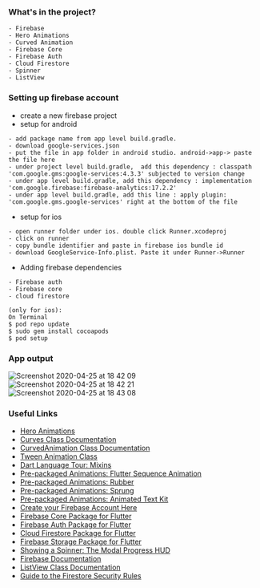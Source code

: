 ### What's in the project?
```
- Firebase
- Hero Animations
- Curved Animation
- Firebase Core
- Firebase Auth
- Cloud Firestore
- Spinner
- ListView
```

### Setting up firebase account
* create a new firebase project
* setup for android
```
- add package name from app level build.gradle. 
- download google-services.json
- put the file in app folder in android studio. android->app-> paste the file here
- under project level build.gradle,  add this dependency : classpath 'com.google.gms:google-services:4.3.3' subjected to version change
- under app level build.gradle, add this dependency : implementation 'com.google.firebase:firebase-analytics:17.2.2'
- under app level build.gradle, add this line : apply plugin: 'com.google.gms.google-services' right at the bottom of the file
```
* setup for ios
```
- open runner folder under ios. double click Runner.xcodeproj
- click on runner
- copy bundle identifier and paste in firebase ios bundle id
- download GoogleService-Info.plist. Paste it under Runner->Runner
```
* Adding firebase dependencies
```
- Firebase auth
- Firebase core
- cloud firestore

(only for ios): 
On Terminal
$ pod repo update
$ sudo gem install cocoapods
$ pod setup
```


### App output
![Screenshot 2020-04-25 at 18 42 09](https://user-images.githubusercontent.com/26361028/80280868-b1d01d00-8724-11ea-8466-212c4c2d55ae.png)
![Screenshot 2020-04-25 at 18 42 21](https://user-images.githubusercontent.com/26361028/80280873-b4327700-8724-11ea-955c-6b78ab24a05c.png)
![Screenshot 2020-04-25 at 18 43 08](https://user-images.githubusercontent.com/26361028/80280874-b4cb0d80-8724-11ea-9ea4-595ac74e4f50.png)


### Useful Links
* [Hero Animations](https://flutter.dev/docs/development/ui/animations/hero-animations)
* [Curves Class Documentation](https://docs.flutter.io/flutter/animation/Curves-class.html)
* [CurvedAnimation Class Documentation](https://docs.flutter.io/flutter/animation/CurvedAnimation-class.html)
* [Tween Animation Class](https://docs.flutter.io/flutter/animation/Tween-class.html)
* [Dart Language Tour: Mixins](https://www.dartlang.org/guides/language/language-tour#adding-features-to-a-class-mixins)
* [Pre-packaged Animations: Flutter Sequence Animation](https://pub.dartlang.org/packages/flutter_sequence_animation)
* [Pre-packaged Animations: Rubber](https://pub.dartlang.org/packages/rubber)
* [Pre-packaged Animations: Sprung](https://pub.dartlang.org/packages/sprung)
* [Pre-packaged Animations: Animated Text Kit](https://pub.dartlang.org/packages/animated_text_kit)
* [Create your Firebase Account Here](https://firebase.google.com/)
* [Firebase Core Package for Flutter](https://pub.dartlang.org/packages/firebase_core)
* [Firebase Auth Package for Flutter](https://pub.dartlang.org/packages/firebase_auth)
* [Cloud Firestore Package for Flutter](https://pub.dartlang.org/packages/cloud_firestore)
* [Firebase Storage Package for Flutter](https://pub.dev/packages/firebase_storage)
* [Showing a Spinner: The Modal Progress HUD](https://pub.dartlang.org/packages/modal_progress_hud)
* [Firebase Documentation](https://firebase.google.com/docs/)
* [ListView Class Documentation](https://docs.flutter.io/flutter/widgets/ListView-class.html)
* [Guide to the Firestore Security Rules](https://firebase.google.com/docs/firestore/security/get-started)
